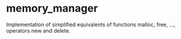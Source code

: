 # memory_manager
Implementation of simplified equivalents of functions malloc, free, ..., operators new and delete.
